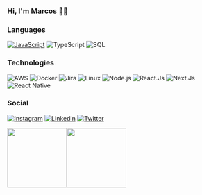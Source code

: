 ### Hi, I'm Marcos 👨‍💻

### Languages

[![JavaScript](https://img.shields.io/badge/-JavaScript-000?&logo=JavaScript&logoColor=ddc508)](https://github.com/m4rcosazevedo?tab=repositories&q=&type=&language=javascript)
![TypeScript](https://img.shields.io/badge/-TypeScript-000?&logo=TypeScript&logoColor=007ACC)
![SQL](https://img.shields.io/badge/-SQL-000?&logo=MySQL&logoColor=4479A1)

### Technologies

![AWS](https://img.shields.io/badge/-AWS-000?&logo=Amazon-AWS&logoColor=FF9900)
![Docker](https://img.shields.io/badge/-Docker-000?&logo=Docker)
![Jira](https://img.shields.io/badge/-Jira-000?&logo=Jira-Software&logoColor=0052CC)
![Linux](https://img.shields.io/badge/-Linux-000?&logo=Linux&logoColor=FCC624)
![Node.js](https://img.shields.io/badge/-Node.js-000?&logo=node.js)
![React.Js](https://img.shields.io/badge/-React-000?&logo=React)
![Next.Js](https://img.shields.io/badge/-NextJs-000?&logo=Next.Js)
![React Native](https://img.shields.io/badge/-ReactNative-000?&logo=React)

### Social
[![Instagram](https://img.shields.io/badge/-marcospca-000?&logo=Instagram)](https://www.instagram.com/marcospca)
[![Linkedin](https://img.shields.io/badge/-Instagram-000?&logo=Linkedin)](https://www.linkedin.com/in/marcospca)
[![Twitter](https://img.shields.io/badge/-@m4rcos_azevedo-000?&logo=Twitter)](https://twitter.com/m4rcos_azevedo)

<img height="137px" src="https://github-readme-stats.vercel.app/api?username=m4rcosazevedo&hide_title=true&hide_border=true&show_icons=false&include_all_commits=true&count_private=true&line_height=21&text_color=000&icon_color=000&bg_color=0,ea6161,ffc64d,fffc4d,52fa5a&theme=graywhite" /><!-- wi*quL3fcV --><img height="137px" src="https://github-readme-stats.vercel.app/api/top-langs/?username=m4rcosazevedo&hide=html&hide_title=true&hide_border=true&layout=compact&langs_count=7&exclude_repo=real-time-image-tracking,telegram-react&text_color=000&icon_color=fff&bg_color=0,52fa5a,4dfcff,c64dff&theme=graywhite" />




<!--
**m4rcosazevedo/m4rcosazevedo** is a ✨ _special_ ✨ repository because its `README.md` (this file) appears on your GitHub profile.

Here are some ideas to get you started:

- 🔭 I’m currently working on ...
- 🌱 I’m currently learning ...
- 👯 I’m looking to collaborate on ...
- 🤔 I’m looking for help with ...
- 💬 Ask me about ...
- 📫 How to reach me: ...
- 😄 Pronouns: ...
- ⚡ Fun fact: ...
-->
